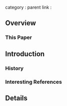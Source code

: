 category : 
parent link : 

## Overview
### This Paper
## Introduction
### History
### Interesting References
## Details 
